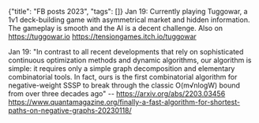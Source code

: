 {"title": "FB posts 2023", "tags": []}
Jan 19: Currently playing Tuggowar, a 1v1 deck-building game with asymmetrical market and hidden information. The gameplay is smooth and the AI is a decent challenge. Also on https://tuggowar.io
https://tensiongames.itch.io/tuggowar

Jan 19: "In contrast to all recent developments that rely on sophisticated continuous optimization methods and dynamic algorithms, our algorithm is simple: it requires only a simple graph decomposition and elementary combinatorial tools. In fact, ours is the first combinatorial algorithm for negative-weight SSSP to break through the classic O(m√nlogW) bound from over three decades ago" -- https://arxiv.org/abs/2203.03456
https://www.quantamagazine.org/finally-a-fast-algorithm-for-shortest-paths-on-negative-graphs-20230118/

